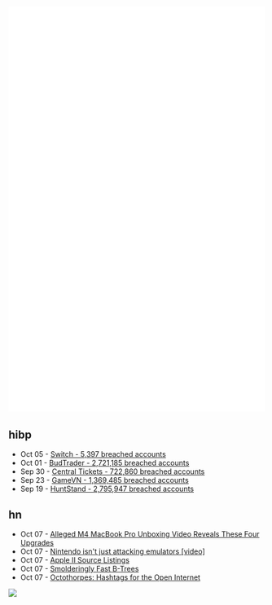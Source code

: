 ![Metrics](https://raw.githubusercontent.com/phixion/phixion/master/metrics.svg)

## hibp

<!--
for https://github.com/phixion/phixion/blob/main/.github/workflows/feeds.yml
-->
<!--START_SECTION:haveibeenpwnd-->
- Oct 05 - [Switch - 5,397 breached accounts](https://haveibeenpwned.com/PwnedWebsites#Switch)
- Oct 01 - [BudTrader - 2,721,185 breached accounts](https://haveibeenpwned.com/PwnedWebsites#BudTrader)
- Sep 30 - [Central Tickets - 722,860 breached accounts](https://haveibeenpwned.com/PwnedWebsites#CentralTickets)
- Sep 23 - [GameVN - 1,369,485 breached accounts](https://haveibeenpwned.com/PwnedWebsites#GameVN)
- Sep 19 - [HuntStand - 2,795,947 breached accounts](https://haveibeenpwned.com/PwnedWebsites#HuntStand)
<!--END_SECTION:haveibeenpwnd-->

## hn

<!--
for https://github.com/phixion/phixion/blob/main/.github/workflows/feeds.yml
-->
<!--START_SECTION:hn-->
- Oct 07 - [Alleged M4 MacBook Pro Unboxing Video Reveals These Four Upgrades](https://www.macrumors.com/2024/10/06/alleged-m4-macbook-pro-unboxing-video/)
- Oct 07 - [Nintendo isn't just attacking emulators [video]](https://www.youtube.com/watch?v=sk6MK5Wpx4o)
- Oct 07 - [Apple II Source Listings](https://6502disassembly.com/other-a2.html)
- Oct 07 - [Smolderingly Fast B-Trees](https://www.scattered-thoughts.net/writing/smolderingly-fast-btrees/)
- Oct 07 - [Octothorpes: Hashtags for the Open Internet](https://octothorp.es/docs)
<!--END_SECTION:hn-->

<!--
for https://yhype.me
-->
![](https://hit.yhype.me/github/profile?user_id=13013670)
